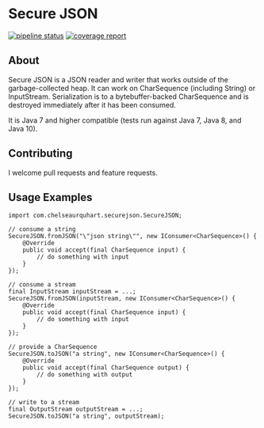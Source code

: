 # Secure JSON
[![pipeline status](https://gitlab.com/curquhart/secure-json/badges/master/pipeline.svg)](https://gitlab.com/curquhart/secure-json/commits/master)
[![coverage report](https://gitlab.com/curquhart/secure-json/badges/master/coverage.svg)](https://gitlab.com/curquhart/secure-json/commits/master)

## About
Secure JSON is a JSON reader and writer that works outside of the garbage-collected heap. It can work on CharSequence
(including String) or InputStream. Serialization is to a bytebuffer-backed CharSequence and is destroyed immediately
after it has been consumed.

It is Java 7 and higher compatible (tests run against Java 7, Java 8, and Java 10).

## Contributing
I welcome pull requests and feature requests.

## Usage Examples
```
import com.chelseaurquhart.securejson.SecureJSON;

// consume a string
SecureJSON.fromJSON("\"json string\"", new IConsumer<CharSequence>() {
    @Override
    public void accept(final CharSequence input) {
        // do something with input
    }
});

// consume a stream
final InputStream inputStream = ...;
SecureJSON.fromJSON(inputStream, new IConsumer<CharSequence>() {
    @Override
    public void accept(final CharSequence input) {
        // do something with input
    }
});

// provide a CharSequence
SecureJSON.toJSON("a string", new IConsumer<CharSequence>() {
    @Override
    public void accept(final CharSequence output) {
        // do something with output
    }
});

// write to a stream
final OutputStream outputStream = ...;
SecureJSON.toJSON("a string", outputStream);
```